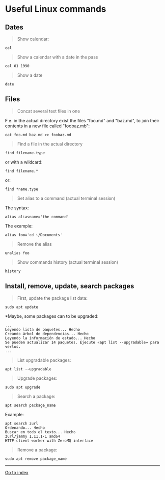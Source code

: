 # Useful Linux commands

## Dates

> Show calendar:

    cal

> Show a calendar with a date in the pass

    cal 01 1990

> Show a date

    date

## Files

> Concat several text files in one

F.e. in the actual directory exist the files "foo.md" and "baz.md", to join
their contents in a new file called "foobaz.mb":

    cat foo.md baz.md >> foobaz.md

> Find a file in the actual directory

    find filename.type

or with a wildcard:

    find filename.*

or:

    find *name.type

> Set alias to a command (actual terminal session)

The syntax:

    alias aliasname='the command'

The example:

    alias foo='cd ~/Documents'

> Remove the alias

    unalias foo

> Show commands history (actual terminal session)

    history


## Install, remove, update, search packages

> First, update the package list data:

    sudo apt update

*Maybe, some packages can to be upgraded:

    ...
    Leyendo lista de paquetes... Hecho
    Creando árbol de dependencias... Hecho
    Leyendo la información de estado... Hecho
    Se pueden actualizar 14 paquetes. Ejecute «apt list --upgradable» para verlos.
    ...

> List upgradable packages:

    apt list --upgradable

> Upgrade packages:

    sudo apt upgrade

> Search a package:

    apt search package_name

Example:

    apt search zurl
    Ordenando... Hecho
    Buscar en todo el texto... Hecho
    zurl/jammy 1.11.1-1 amd64
    HTTP client worker with ZeroMQ interface

> Remove a package:

    sudo apt remove package_name

***

[Go to index](../../README.md)
